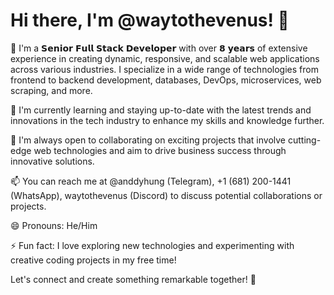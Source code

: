 # Hi there, I'm @waytothevenus! 👋

👀 I'm a 𝗦𝗲𝗻𝗶𝗼𝗿 𝗙𝘂𝗹𝗹 𝗦𝘁𝗮𝗰𝗸 𝗗𝗲𝘃𝗲𝗹𝗼𝗽𝗲𝗿 with over 𝟴 𝘆𝗲𝗮𝗿𝘀 of extensive experience in creating dynamic, responsive, and scalable web applications across various industries. I specialize in a wide range of technologies from frontend to backend development, databases, DevOps, microservices, web scraping, and more.

🌱 I'm currently learning and staying up-to-date with the latest trends and innovations in the tech industry to enhance my skills and knowledge further.

💞️ I'm always open to collaborating on exciting projects that involve cutting-edge web technologies and aim to drive business success through innovative solutions.

📫 You can reach me at @anddyhung (Telegram), +1 (681) 200-1441 (WhatsApp), waytothevenus (Discord)   to discuss potential collaborations or projects.

😄 Pronouns: He/Him

⚡ Fun fact: I love exploring new technologies and experimenting with creative coding projects in my free time!

Let's connect and create something remarkable together! 🚀

<!---
waytothevenus/waytothevenus is a ✨ special ✨ repository because its `README.md` (this file) appears on your GitHub profile.
You can click the Preview link to take a look at your changes.
--->
